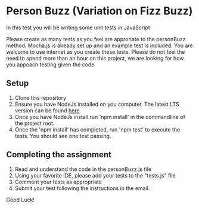 # Person Buzz (Variation on Fizz Buzz)

In this test you will be writing some unit tests in JavaScript

Please create as many tests as you feel are approriate to the personBuzz method. Mocha.js is already set up and an example test is included. You are welcome to use internet as you create these tests. Please do not feel the need to spend more than an hour on this project, we are looking for how you appoach testing given the code 

## Setup
1. Clone this repository
2. Ensure you have NodeJs installed on you computer. The latest LTS version can be found [here](https://nodejs.org/)
3. Once you have NodeJs install run 'npm install' in the commandline of the project root.
4. Once the 'npm install' has completed, run 'npm test' to execute the tests. You should see one test passing. 

## Completing the assignment
1. Read and understand the code in the personBuzz.js file
2. Using your favorite IDE, please add your tests to the "tests.js" file
3. Comment your tests as appropriate 
4. Submit your test following the instructions in the email.


Good Luck!

